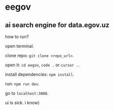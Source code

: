 # eegov

## ai search engine for data.egov.uz

how to run?

open terminal.

clone repo: `git clone <repo_url>`.

open it: `cd eegov`, `code .` or `cursor .`.

install dependencies: `npm install`.

run: `npm run dev`.

go to `localhost:3000`.

ui is sick. i know)
